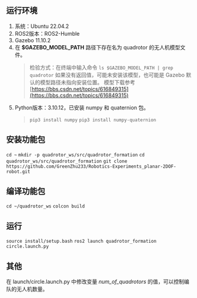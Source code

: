 ## 运行环境
1. 系统：Ubuntu 22.04.2
1. ROS2版本：ROS2-Humble
1. Gazebo 11.10.2
1. 在 **$GAZEBO_MODEL_PATH** 路径下存在名为 quadrotor 的无人机模型文件。
    > 检验方式：在终端中输入命令
    `ls $GAZEBO_MODEL_PATH | grep quadrotor`
    如果没有返回值，可能未安装该模型，也可能是 Gazebo 默认的模型路径未指向安装位置。
    模型下载参考 [https://bbs.csdn.net/topics/616849315](https://bbs.csdn.net/topics/616849315)
1. Python版本：3.10.12，已安装 numpy 和 quaternion 包。
    > `pip3 install numpy`
    `pip3 install numpy-quaternion`

## 安装功能包
`cd ~`
`mkdir -p quadrotor_ws/src/quadrotor_formation`
`cd quadrotor_ws/src/quadrotor_formation`
`git clone https://github.com/GreenZhu233/Robotics-Experiments_planar-2DOF-robot.git`

## 编译功能包
`cd ~/quadrotor_ws`
`colcon build`

## 运行
`source install/setup.bash`
`ros2 launch quadrotor_formation circle.launch.py`

## 其他
在 launch/circle.launch.py 中修改变量 *num_of_quadrotors* 的值，可以控制编队的无人机数量。